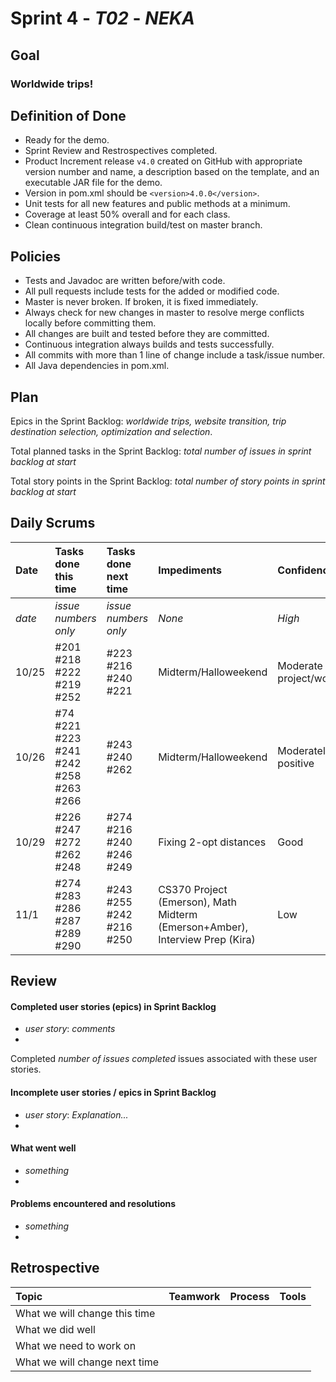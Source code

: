 # Sprint 4 - *T02* - *NEKA*

## Goal

### Worldwide trips!

## Definition of Done

* Ready for the demo.
* Sprint Review and Restrospectives completed.
* Product Increment release `v4.0` created on GitHub with appropriate version number and name, a description based on the template, and an executable JAR file for the demo.
* Version in pom.xml should be `<version>4.0.0</version>`.
* Unit tests for all new features and public methods at a minimum.
* Coverage at least 50% overall and for each class.
* Clean continuous integration build/test on master branch.

## Policies

* Tests and Javadoc are written before/with code.  
* All pull requests include tests for the added or modified code.
* Master is never broken.  If broken, it is fixed immediately.
* Always check for new changes in master to resolve merge conflicts locally before committing them.
* All changes are built and tested before they are committed.
* Continuous integration always builds and tests successfully.
* All commits with more than 1 line of change include a task/issue number.
* All Java dependencies in pom.xml.

## Plan 

Epics in the Sprint Backlog: *worldwide trips, website transition, trip destination selection, optimization and selection*.  

Total planned tasks in the Sprint Backlog: *total number of issues in sprint backlog at start* 

Total story points in the Sprint Backlog: *total number of story points in sprint backlog at start*

## Daily Scrums

Date | Tasks done this time | Tasks done next time | Impediments | Confidence
:--- | :--- | :--- | :--- | :---
*date* | *issue numbers only* | *issue numbers only* | *None* | *High*
10/25 | #201 #218 #222 #219 #252 | #223 #216 #240 #221 | Midterm/Halloweekend | Moderate (large project/workload) 
10/26 | #74 #221 #223 #241 #242 #258 #263 #266 | #243 #240 #262 | Midterm/Halloweekend | Moderately positive
10/29 | #226 #247 #272 #262 #248 | #274 #216 #240 #246 #249 | Fixing 2-opt distances | Good
11/1 | #274 #283 #286 #287 #289 #290 | #243 #255 #242 #216 #250| CS370 Project (Emerson), Math Midterm (Emerson+Amber), Interview Prep (Kira) | Low 
 

## Review

#### Completed user stories (epics) in Sprint Backlog 
* *user story*:  *comments*
* 

Completed *number of issues completed* issues associated with these user stories.

#### Incomplete user stories / epics in Sprint Backlog 
* *user story*: *Explanation...*
*

#### What went well
* *something*
*

#### Problems encountered and resolutions
* *something*
*

## Retrospective

Topic | Teamwork | Process | Tools
:--- | :--- | :--- | :---
What we will change this time |  |  | 
What we did well |  |  | 
What we need to work on |  |  |
What we will change next time |  |  | 
